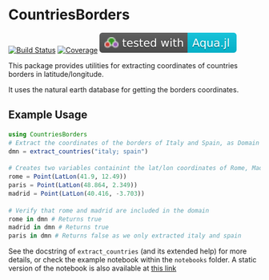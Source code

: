 # CountriesBorders

<!-- [![Stable](https://img.shields.io/badge/docs-stable-blue.svg)](https://disberd.github.io/CountriesBorders.jl/)
[![Dev](https://img.shields.io/badge/docs-dev-blue.svg)](https://disberd.github.io/CountriesBorders.jl/dev) -->
[![Build Status](https://github.com/JuliaSatcomFramework/CountriesBorders.jl/actions/workflows/CI.yml/badge.svg?branch=main)](https://github.com/JuliaSatcomFramework/CountriesBorders.jl/actions/workflows/CI.yml?query=branch%3Amain)
[![Coverage](https://codecov.io/gh/JuliaSatcomFramework/CountriesBorders.jl/branch/main/graph/badge.svg)](https://codecov.io/gh/JuliaSatcomFramework/CountriesBorders.jl)
[![Aqua QA](https://raw.githubusercontent.com/JuliaTesting/Aqua.jl/master/badge.svg)](https://github.com/JuliaTesting/Aqua.jl)

This package provides utilities for extracting coordinates of countries borders in latitude/longitude.

It uses the natural earth database for getting the borders coordinates.

## Example Usage
```julia
using CountriesBorders
# Extract the coordinates of the borders of Italy and Spain, as Domain from Meshes. This function is exported by CountriesBorders
dmn = extract_countries("italy; spain")

# Creates two variables containint the lat/lon coordinates of Rome, Madrid and Paris. SimpleLatLon is exported by CountriesBorders
rome = Point(LatLon(41.9, 12.49))
paris = Point(LatLon(48.864, 2.349))
madrid = Point(LatLon(40.416, -3.703))

# Verify that rome and madrid are included in the domain
rome in dmn # Returns true
madrid in dmn # Returns true
paris in dmn # Returns false as we only extracted italy and spain
```

See the docstring of `extract_countries` (and its extended help) for more details, or check the example notebook within the `notebooks` folder. A static version of the notebook is also available at [this link](https://rawcdn.githack.com/disberd/CountriesBorders.jl/main/notebooks/example_use.html)